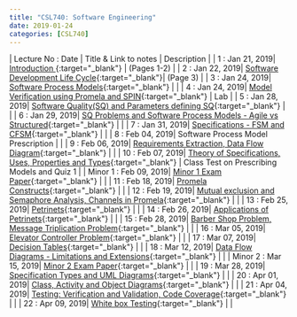 ```yaml
---
title: "CSL740: Software Engineering"
date: 2019-01-24
categories: [CSL740]
---
```


| Lecture No : Date | Title & Link to notes | Description |
| 1 : Jan 21, 2019| [Introduction                ][1]{:target="_blank"}  |  (Pages 1-2)   |
| 2 : Jan 22, 2019| [Software Development Life Cycle][2]{:target="_blank"}|  (Page 3)     |
| 3 : Jan 24, 2019| [Software Process Models][3]{:target="_blank"}        |               |
| 4 : Jan 24, 2019| [Model Verification using Promela and SPIN][4]{:target="_blank"}  | Lab |
| 5 : Jan 28, 2019| [Software Quality(SQ) and Parameters defining SQ][5]{:target="_blank"}  |   |
| 6 : Jan 29, 2019| [SQ Problems and Software Process Models - Agile vs Structured][6]{:target="_blank"}  |   |
| 7 : Jan 31, 2019| [Specifications - FSM and CFSM][7]{:target="_blank"}  |   |
| 8 : Feb 04, 2019| Software Process Model Prescription  |   |
| 9 : Feb 06, 2019| [Requirements Extraction, Data Flow Diagram][9]{:target="_blank"}  |   |
| 10 : Feb 07, 2019| [Theory of Specifications, Uses, Properties and Types][10]{:target="_blank"}  | Class Test on Prescribing Models and Quiz 1  |
| Minor 1 : Feb 09, 2019| [Minor 1 Exam Paper][M1]{:target="_blank"}  |   |
| 11 : Feb 18, 2019| [Promela Constructs][11]{:target="_blank"}  |   |
| 12 : Feb 19, 2019| [Mutual exclusion and Semaphore Analysis, Channels in Promela][12]{:target="_blank"}  |   |
| 13 : Feb 25, 2019| [Petrinets][13]{:target="_blank"}  |   |
| 14 : Feb 26, 2019| [Applications of Petrinets][14]{:target="_blank"}  |   |
| 15 : Feb 28, 2019| [Barber Shop Problem, Message Triplication Problem][15]{:target="_blank"}  |   |
| 16 : Mar 05, 2019| [Elevator Controller Problem][16]{:target="_blank"}  |   |
| 17 : Mar 07, 2019| [Decision Tables][17]{:target="_blank"}  |   |
| 18 : Mar 12, 2019| [Data Flow Diagrams - Limitations and Extensions][18]{:target="_blank"}  |   |
| Minor 2 : Mar 15, 2019| [Minor 2 Exam Paper][M2]{:target="_blank"}  |   |
| 19 : Mar 28, 2019| [Specification Types and UML Diagrams][19]{:target="_blank"}  |   |
| 20 : Apr 01, 2019| [Class, Activity and Object Diagrams][20]{:target="_blank"}  |   |
| 21 : Apr 04, 2019| [Testing: Verification and Validation, Code Coverage][21]{:target="_blank"}  |   |
| 22 : Apr 09, 2019| [White box Testing][22]{:target="_blank"}  |   |

[1]: https://drive.google.com/file/d/1mMbzO34ghbWerAJ9umq2_dTjzqMaB4Ug/view?usp=sharing
[2]: https://drive.google.com/file/d/1mMbzO34ghbWerAJ9umq2_dTjzqMaB4Ug/view?usp=sharing
[3]: https://drive.google.com/file/d/1uKxQ12tdH0F7kHNkiPjdKUysxeY_nQ27/view?usp=sharing
[4]: https://drive.google.com/file/d/1lf-nc1DwdHhX2bE9sLzHhDn7pAEspgV7/view?usp=sharing
[5]: https://drive.google.com/file/d/1ym-5na94b7elka7YPb0tlPp4UDO0QmuE/view?usp=sharing
[6]: https://drive.google.com/file/d/1VhTwe68NyDtA_csq18yNgDGSCWhvQj-y/view?usp=sharing
[7]: https://drive.google.com/file/d/1HMxGVqEHfCNofjiDc5gfRpNebyzN3ieX/view?usp=sharing
[9]: https://drive.google.com/file/d/1O3Q8ASgD1o13cK0VraynXgy9p2uw2D1x/view?usp=sharing
[10]:https://drive.google.com/file/d/18_K8uoABcu3xfgNNosF8HO0gFwV2iggQ/view?usp=sharing 
[M1]:https://drive.google.com/file/d/1j9oLRvNByODJhZ2vAW1_PAoH3VwerzKt/view?usp=sharing
[11]:https://drive.google.com/file/d/16oY5h3zAGYFJfJgRNH2NY-KDhabxUsLZ/view?usp=sharing
[12]:https://drive.google.com/file/d/1igh5C_9WTRqgAKG-peIldN18O5R_tTGB/view?usp=sharing
[13]:https://drive.google.com/file/d/1DM5MUljwXXqsRvmdQZYEvJKztWEdBVmP/view?usp=sharing
[14]:https://drive.google.com/file/d/1t7boX8UqKVj_ADOJuQT-U-wfPzVOvj0J/view?usp=sharing
[15]:https://drive.google.com/file/d/188RhfXOKYUQWM5jbzZ5LeH_Wt2I48pNq/view?usp=sharing
[16]:https://drive.google.com/file/d/1a2CLVRM0_JwAmM_fE_QsjOM95bRlKOB6/view?usp=sharing
[17]:https://drive.google.com/file/d/1z_dr0ectwiEdtH12KlYR7QM8kIGSivlI/view?usp=sharing
[18]:https://drive.google.com/file/d/1UbLZaXbx-DC_PIMO956R7Eu_ZQo5zs87/view?usp=sharing
[M2]:https://drive.google.com/file/d/1mETKSXLG0VarkqCUOboWlp4D6dYhrBd7/view?usp=sharing
[19]:https://drive.google.com/file/d/1bUTCNDBk13Y51FFVHY7snwxG7LEZA6iH/view?usp=sharing
[20]:https://drive.google.com/file/d/1mh7w3Yt52WXEimcHaACSbbRd0YPq8KJ4/view?usp=sharing
[21]:https://drive.google.com/file/d/15YSEi0uXlaA13UQNiF8PqGabvGNGc04L/view?usp=sharing
[22]:https://drive.google.com/file/d/15uT_1hxJHojxsShvVi6WwRggMv0JjFrJ/view?usp=sharing